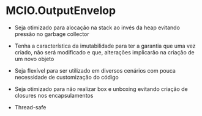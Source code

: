 # MCIO.OutputEnvelop

- Seja otimizado para alocação na stack ao invés da heap evitando pressão no garbage collector

- Tenha a característica da imutabilidade para ter a garantia que uma vez criado, não será modificado e que, alterações implicarão na criação de um novo objeto

- Seja flexível para ser utilizado em diversos cenários com pouca necessidade de customização do código

- Seja otimizado para não realizar box e unboxing evitando criação de closures nos encapsulamentos

- Thread-safe
